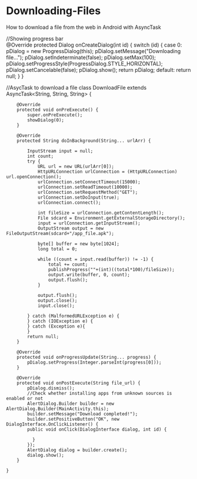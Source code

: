 # Downloading-Files
How to download a file from the web in Android with AsyncTask


  //Showing progress bar  
    @Override
    protected Dialog onCreateDialog(int id) {
        switch (id) {
            case 0:
                pDialog = new ProgressDialog(this);
                pDialog.setMessage("Downloading file...");
                pDialog.setIndeterminate(false);
                pDialog.setMax(100);
                pDialog.setProgressStyle(ProgressDialog.STYLE_HORIZONTAL);
                pDialog.setCancelable(false);
                pDialog.show();
                return pDialog;
            default:
                return null;
        }
    }

  //AsycTask to download a file
    class DownloadFile extends AsyncTask<String, String, String> {

        @Override
        protected void onPreExecute() {
            super.onPreExecute();
            showDialog(0);
        }

        @Override
        protected String doInBackground(String... urlArr) {

            InputStream input = null;
            int count;
            try {
                URL url = new URL(urlArr[0]);
                HttpURLConnection urlConnection = (HttpURLConnection) url.openConnection();
                urlConnection.setConnectTimeout(15000);
                urlConnection.setReadTimeout(10000);
                urlConnection.setRequestMethod("GET");
                urlConnection.setDoInput(true);
                urlConnection.connect();

                int fileSize = urlConnection.getContentLength();
                File sdcard = Environment.getExternalStorageDirectory();
                input = urlConnection.getInputStream();
                OutputStream output = new FileOutputStream(sdcard+"/app_file.apk");

                byte[] buffer = new byte[1024];
                long total = 0;

                while ((count = input.read(buffer)) != -1) {
                    total += count;
                    publishProgress(""+(int)((total*100)/fileSize));
                    output.write(buffer, 0, count);
                    output.flush();
                }

                output.flush();
                output.close();
                input.close();

            } catch (MalformedURLException e) {
            } catch (IOException e) {
            } catch (Exception e){
            }
            return null;
        }

        @Override
        protected void onProgressUpdate(String... progress) {
            pDialog.setProgress(Integer.parseInt(progress[0]));
        }

        @Override
        protected void onPostExecute(String file_url) {
            pDialog.dismiss();
            //Check whether installing apps from unknown sources is enabled or not
            AlertDialog.Builder builder = new AlertDialog.Builder(MainActivity.this);
            builder.setMessage("Download completed!");
            builder.setPositiveButton("OK", new DialogInterface.OnClickListener() {
            public void onClick(DialogInterface dialog, int id) {

              }
            });
            AlertDialog dialog = builder.create();
            dialog.show();
        }
        
    }
